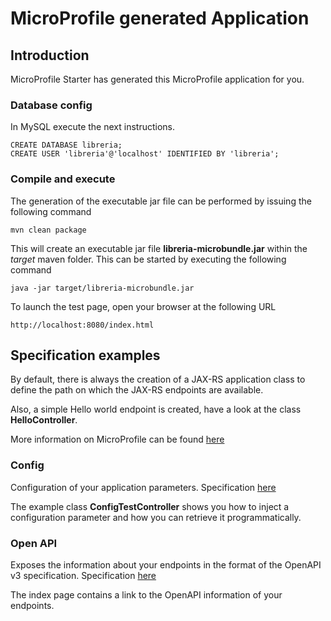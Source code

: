 # MicroProfile generated Application

## Introduction

MicroProfile Starter has generated this MicroProfile application for you.

### Database config
In MySQL execute the next instructions.

    CREATE DATABASE libreria;
    CREATE USER 'libreria'@'localhost' IDENTIFIED BY 'libreria';

### Compile and execute
The generation of the executable jar file can be performed by issuing the following command


    mvn clean package

This will create an executable jar file **libreria-microbundle.jar** within the _target_ maven folder. This can be started by executing the following command

    java -jar target/libreria-microbundle.jar




To launch the test page, open your browser at the following URL

    http://localhost:8080/index.html  



## Specification examples

By default, there is always the creation of a JAX-RS application class to define the path on which the JAX-RS endpoints are available.

Also, a simple Hello world endpoint is created, have a look at the class **HelloController**.

More information on MicroProfile can be found [here](https://microprofile.io/)


### Config

Configuration of your application parameters. Specification [here](https://microprofile.io/project/eclipse/microprofile-config)

The example class **ConfigTestController** shows you how to inject a configuration parameter and how you can retrieve it programmatically.

### Open API

Exposes the information about your endpoints in the format of the OpenAPI v3 specification. Specification [here](https://microprofile.io/project/eclipse/microprofile-open-api)

The index page contains a link to the OpenAPI information of your endpoints.

